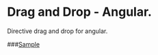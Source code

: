 Drag and Drop - Angular.
=============

Directive drag and drop for angular.

###[Sample](http://luizstacio.github.io/drag-and-drop)
